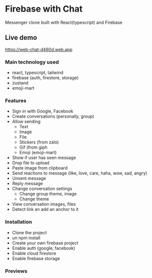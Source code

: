 # Firebase with Chat

Messenger clone built with React(typescript) and Firebase

## Live demo

https://web-chat-d460d.web.app

### Main technology used

- react, typescript, tailwind
- firebase (auth, firestore, storage)
- zustand
- emoji-mart

### Features

- Sign in with Google, Facebook
- Create conversations (personally, group)
- Allow sending
  - Text
  - Image
  - File
  - Stickers (from zalo)
  - Gif (from giph
  - Emoji (emoji-mart)
- Show if user has seen message
- Drop file to upload
- Paste image from clipboard
- Send reactions to message (like, love, care, haha, wow, sad, angry)
- Unsent message
- Reply message
- Change conversation settings
  - Change group theme, image
  - Change theme
- View conversation images, files
- Detect link an add an anchor to it

### Installation

- Clone the project
- un npm install
- Create your own firebase project
- Enable auth (google, facebook)
- Enable cloud firestore
- Enable firebase storage

### Previews
